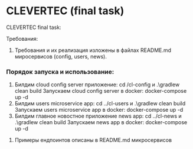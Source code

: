 <h1>CLEVERTEC (final task)</h1>

<p>CLEVERTEC final task:</p>


<p>Требования:</p>

<ol>

<li>
Требования и их реализация изложены в файлах README.md миросервисов (config, users, news).
</li>

</ol>

<h3>Порядок запуска и использование:</h3>

<ol>

<li>Билдим cloud config server приложение: cd /cl-config и .\gradlew clean build 
Запускаем cloud config server в docker: docker-compose up -d
</li>

<li>Билдим users microservice app: cd ../cl-users и  .\gradlew clean build 
Запускаем users microservice app в docker: docker-compose up -d
</li>

<li>Билдим главное новостное приложение news app: cd ../cl-news и .\gradlew clean build 
Запускаем news app в docker: docker-compose up -d
</li>

</ol>

<ol>
<li>Примеры ендпоинтов описаны в README.md микросервисов</li>
</ol>
